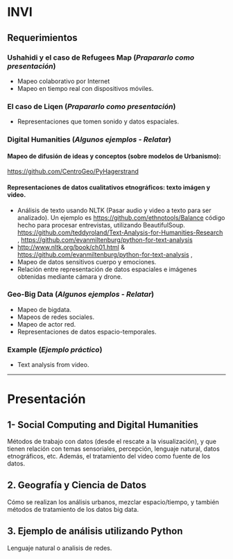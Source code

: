 # INVI

## Requerimientos

### Ushahidi y el caso de Refugees Map (*Prapararlo como presentación*)
- Mapeo colaborativo por Internet
- Mapeo en tiempo real con dispositivos móviles.

### El caso de Liqen (*Prapararlo como presentación*)
- Representaciones que tomen sonido y datos espaciales.

### Digital Humanities (*Algunos ejemplos - Relatar*)

#### Mapeo de difusión de ideas y conceptos (sobre modelos de Urbanismo):
https://github.com/CentroGeo/PyHagerstrand

#### Representaciones de datos cualitativos etnográficos: texto imágen y video.
- Análisis de texto usando NLTK (Pasar audio y video a texto para ser analizado). Un ejemplo es https://github.com/ethnotools/Balance código hecho para procesar entrevistas, utilizando BeautifulSoup. https://github.com/teddyroland/Text-Analysis-for-Humanities-Research , https://github.com/evanmiltenburg/python-for-text-analysis
- http://www.nltk.org/book/ch01.html & https://github.com/evanmiltenburg/python-for-text-analysis  ,
- Mapeo de datos sensitivos cuerpo y emociones.
- Relación entre representación de datos espaciales e imágenes obtenidas mediante cámara y drone.

### Geo-Big Data (*Algunos ejemplos - Relatar*)
- Mapeo de bigdata.
- Mapeos de redes sociales.
- Mapeo de actor red.
- Representaciones de datos espacio-temporales.

### Example (*Ejemplo práctico*)
- Text analysis from video.

---

# Presentación

## 1- Social Computing and Digital Humanities
Métodos de trabajo con datos (desde el rescate a la visualización), y que tienen relación con temas sensoriales, percepción, lenguaje natural, datos etnográficos, etc. Además, el tratamiento del video como fuente de los datos.

## 2. Geografía y Ciencia de Datos
Cómo se realizan los análisis urbanos, mezclar espacio/tiempo, y también métodos de tratamiento de los datos big data.

## 3. Ejemplo de análisis utilizando Python
Lenguaje natural o analisis de redes.
